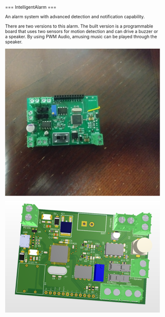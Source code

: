 === IntelligentAlarm ===

An alarm system with advanced detection and notification capability.

There are two versions to this alarm. The built version is a programmable board that uses two sensors for motion detection and can drive a buzzer or a speaker. By using PWM Audio, amusing music can be played through the speaker.


![](https://github.com/aahmad-p/IntelligentAlarm/blob/master/PCB-Assembled.PNG)


![](https://github.com/aahmad-p/IntelligentAlarm/blob/master/PCB-3D.PNG)



